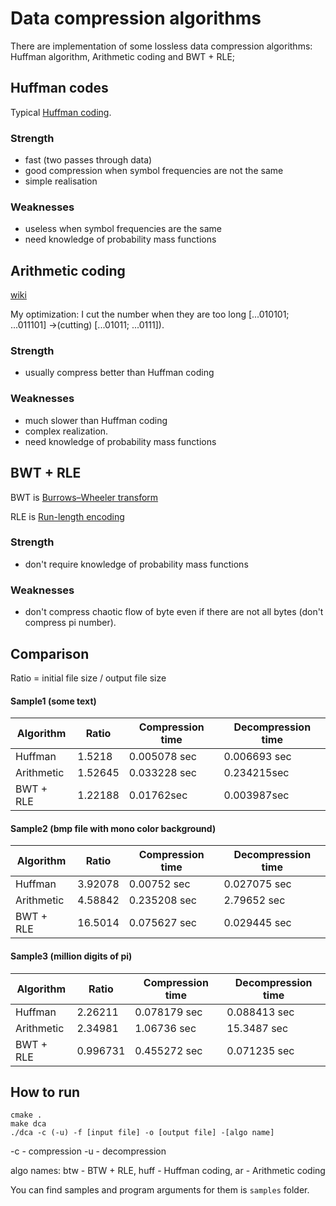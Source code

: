 # Data compression algorithms

There are implementation of some lossless data compression algorithms: Huffman algorithm, Arithmetic coding and BWT + RLE;

## Huffman codes

Typical [Huffman coding](https://en.wikipedia.org/wiki/Huffman_coding).

### Strength

 - fast (two passes through data)
 - good compression when symbol frequencies
   are not the same
 - simple realisation

### Weaknesses

- useless when symbol frequencies are the same
- need knowledge of probability mass functions

## Arithmetic coding

[wiki](https://en.wikipedia.org/wiki/Arithmetic_coding)

My optimization: I cut the number when they are too long 
[...010101; ...011101]  ->(cutting) [...01011; ...0111]).

### Strength

- usually compress better than Huffman coding

### Weaknesses

- much slower than Huffman coding
- complex realization.
- need knowledge of probability mass functions

## BWT + RLE

BWT is [Burrows–Wheeler transform](https://en.wikipedia.org/wiki/Burrows%E2%80%93Wheeler_transform)

RLE is [Run-length encoding](https://en.wikipedia.org/wiki/Run-length_encoding)

### Strength

- don't require knowledge of probability mass functions

### Weaknesses

- don't compress chaotic flow of byte even if there are not all bytes (don't compress pi number).

## Comparison

Ratio = initial file size / output file size

#### Sample1 (some text)

| Algorithm   | Ratio   | Compression time | Decompression time |
|-------------|---------|------------------|--------------------|
| Huffman     | 1.5218  | 0.005078 sec     | 0.006693 sec       |
| Arithmetic  | 1.52645 | 0.033228 sec     | 0.234215sec        |
| BWT + RLE   | 1.22188 | 0.01762sec       | 0.003987sec        |

#### Sample2 (bmp file with mono color background)

| Algorithm   | Ratio    | Compression time | Decompression time |
|-------------|----------|------------------|--------------------|
| Huffman     | 3.92078  | 0.00752 sec      | 0.027075 sec       |
| Arithmetic  | 4.58842  | 0.235208 sec     | 2.79652 sec        |
| BWT + RLE   | 16.5014  | 0.075627 sec     | 0.029445 sec       |

#### Sample3 (million digits of pi)

| Algorithm   | Ratio    | Compression time | Decompression time |
|-------------|----------|------------------|--------------------|
| Huffman     | 2.26211  | 0.078179 sec     | 0.088413 sec       |
| Arithmetic  | 2.34981  | 1.06736 sec      | 15.3487 sec        |
| BWT + RLE   | 0.996731 | 0.455272 sec     | 0.071235 sec       |


## How to run

```
cmake .
make dca
./dca -c (-u) -f [input file] -o [output file] -[algo name]
```

-c - compression
-u - decompression

algo names: btw - BTW + RLE, huff - Huffman coding, ar - Arithmetic coding

You can find samples and program arguments for them is `samples` folder.